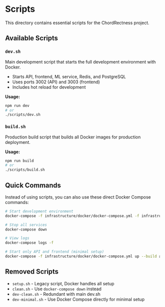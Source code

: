 # Scripts

This directory contains essential scripts for the ChordRectness project.

## Available Scripts

### `dev.sh`
Main development script that starts the full development environment with Docker.
- Starts API, frontend, ML service, Redis, and PostgreSQL
- Uses ports 3002 (API) and 3003 (frontend)
- Includes hot reload for development

**Usage:**
```bash
npm run dev
# or
./scripts/dev.sh
```

### `build.sh`
Production build script that builds all Docker images for production deployment.

**Usage:**
```bash
npm run build
# or
./scripts/build.sh
```

## Quick Commands

Instead of using scripts, you can also use these direct Docker Compose commands:

```bash
# Start development environment
docker-compose -f infrastructure/docker/docker-compose.yml -f infrastructure/docker/docker-compose.dev.yml up --build

# Stop all services
docker-compose down

# View logs
docker-compose logs -f

# Start only API and frontend (minimal setup)
docker-compose -f infrastructure/docker/docker-compose.yml up --build api web
```

## Removed Scripts

- `setup.sh` - Legacy script, Docker handles all setup
- `clean.sh` - Use `docker-compose down` instead
- `dev-clean.sh` - Redundant with main dev.sh
- `dev-minimal.sh` - Use Docker Compose directly for minimal setup

